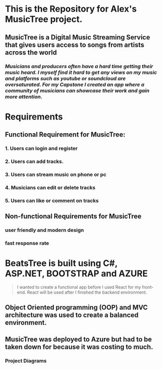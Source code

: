 # This is the Repository for Alex's MusicTree project.

## MusicTree is a Digital Music Streaming Service that gives users access to songs from artists across the world

### *Musicians and producers often have a hard time getting their music heard. I myself find it hard to get any views on my music and platforms such as youtube or soundcloud are oversaturated. For my Capstone I created an app where a community of musicians can showcase their work and gain more attention.*  


# Requirements
## Functional Requirement for MusicTree:

### 1. Users can login and register

### 2. Users can add tracks.

### 3. Users can stream music on phone or pc

### 4. Musicians can edit or delete tracks

### 5. Users can like or comment on tracks

## Non-functional Requirements for MusicTree

### user friendly and modern design

### fast response rate

# BeatsTree is built using C#, ASP.NET, BOOTSTRAP and AZURE

> I wanted to create a functional app before I used React for my front-end. React will be used after I finished the backend environment.

## Object Oriented programming (OOP) and MVC architecture was used to create a balanced environment.

## MusicTree was deployed to Azure but had to be taken down for because it was costing to much.

### Project Diagrams










